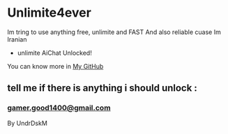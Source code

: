 # Unlimite4ever

Im tring to use anything free, unlimite and FAST And also reliable
cuase Im Iranian 

* unlimite AiChat Unlocked!


You can know more in [My GitHub](https://github.com/UndrDsk0M)
## tell me if there is anything i should unlock :
### gamer.good1400@gmail.com
By UndrDskM
